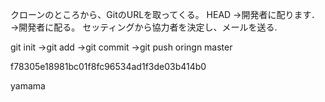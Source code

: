 クローンのところから、GitのURLを取ってくる。
HEAD
→開発者に配ります．
→開発者に配る。
セッティングから協力者を決定し、メールを送る.

git init
→git add
→git commit
→git  push oringn master

 f78305e18981bc01f8fc96534ad1f3de03b414b0

yamama